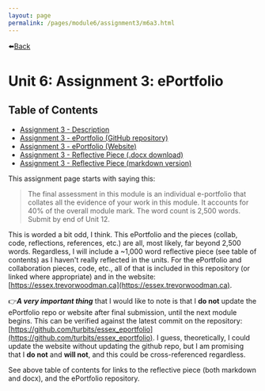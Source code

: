 ```yaml
---
layout: page
permalink: /pages/module6/assignment3/m6a3.html
---
```


⬅️[Back](/pages/module6.html)

# Unit 6: Assignment 3: ePortfolio

## Table of Contents
- [Assignment 3 - Description](/pages/module6/assignment3/m6a3-description.html)
- [Assignment 3 - ePortfolio (GitHub repository)](https://github.com/turbits/essex_eportfolio)
- [Assignment 3 - ePortfolio (Website)](https://essex.trevorwoodman.ca)
- [Assignment 3 - Reflective Piece (.docx download)](/pages/module6/assignment3/SEPM_A3_TW_ReflectivePiece.docx)
- [Assignment 3 - Reflective Piece (markdown version)](/pages/module6/assignment3/m6a3-reflective.html)

This assignment page starts with saying this:

> The final assessment in this module is an individual e-portfolio that collates all the evidence of your work in this module. It accounts for 40% of the overall module mark. The word count is 2,500 words. Submit by end of Unit 12.

This is worded a bit odd, I think. This ePortfolio and the pieces (collab, code, reflections, references, etc.) are all, most likely, far beyond 2,500 words. Regardless, I will include a ~1,000 word reflective piece (see table of contents) as I haven't really reflected in the units. For the ePortfolio and collaboration pieces, code, etc., all of that is included in this repository (or linked where appropriate) and in the website: [https://essex.trevorwoodman.ca](https://essex.trevorwoodman.ca).

👉***A very important thing*** that I would like to note is that I **do not** update the ePortfolio repo or website after final submission, until the next module begins. This can be verified against the latest commit on the repository: [https://github.com/turbits/essex_eportfolio](https://github.com/turbits/essex_eportfolio). I guess, theoretically, I could update the website without updating the github repo, but I am promising that I **do not** and **will not**, and this could be cross-referenced regardless.

See above table of contents for links to the reflective piece (both markdown and docx), and the ePortfolio repository.
